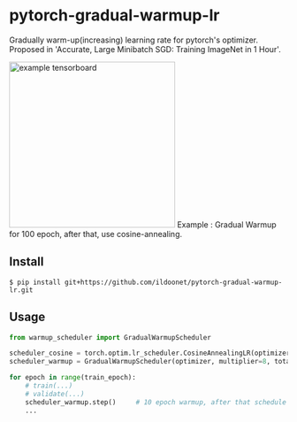 # pytorch-gradual-warmup-lr

Gradually warm-up(increasing) learning rate for pytorch's optimizer. Proposed in 'Accurate, Large Minibatch SGD: Training ImageNet in 1 Hour'.

<img src="asset/tensorboard.png" alt="example tensorboard" width="300" height="whatever">
Example : Gradual Warmup for 100 epoch, after that, use cosine-annealing.

## Install

```
$ pip install git+https://github.com/ildoonet/pytorch-gradual-warmup-lr.git
```

## Usage

```python
from warmup_scheduler import GradualWarmupScheduler

scheduler_cosine = torch.optim.lr_scheduler.CosineAnnealingLR(optimizer, max_epoch)
scheduler_warmup = GradualWarmupScheduler(optimizer, multiplier=8, total_epoch=10, after_scheduler=scheduler_cosine)

for epoch in range(train_epoch):
    # train(...)
    # validate(...)
    scheduler_warmup.step()     # 10 epoch warmup, after that schedule as scheduler_plateau
    ...
```
